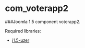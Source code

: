 # com_voterapp2
###Joomla 1.5 component voterapp2.

Required libraries:
* [j1.5-uzer](https://github.com/mattyhead/j1.5-uzer)
